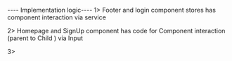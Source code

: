 ---- Implementation logic----
 1> Footer and login component stores has component interaction via service

2> Homepage and SignUp component has code for Component interaction (parent to Child ) via Input 


3>